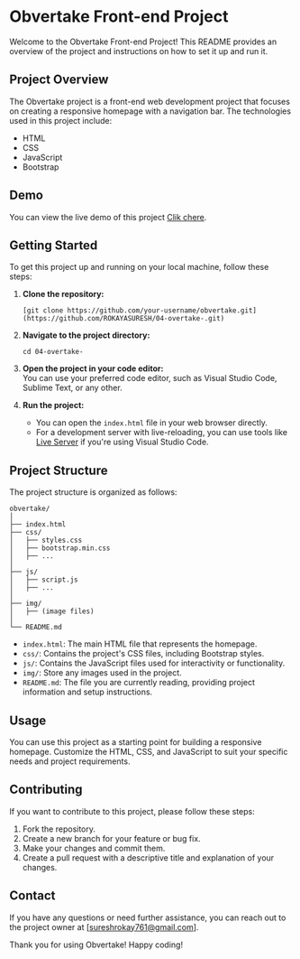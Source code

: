 # Obvertake Front-end Project

Welcome to the Obvertake Front-end Project! This README provides an overview of the project and instructions on how to set it up and run it.

## Project Overview

The Obvertake project is a front-end web development project that focuses on creating a responsive homepage with a navigation bar. The technologies used in this project include:

- HTML
- CSS
- JavaScript
- Bootstrap

## Demo
You can view the live demo of this project [Clik chere](![screencapture-127-0-0-1-5500-index-html-2023-11-03-08_03_57](https://github.com/ROKAYASURESH/04-overtake-/assets/127000485/1244baff-28a4-4e0e-ab1f-12c80e374a7d)).

## Getting Started

To get this project up and running on your local machine, follow these steps:

1. **Clone the repository:**  
   ```
   [git clone https://github.com/your-username/obvertake.git](https://github.com/ROKAYASURESH/04-overtake-.git)
   ```

2. **Navigate to the project directory:**  
   ```
   cd 04-overtake-
   ```

3. **Open the project in your code editor:**  
   You can use your preferred code editor, such as Visual Studio Code, Sublime Text, or any other.

4. **Run the project:**
   - You can open the `index.html` file in your web browser directly.
   - For a development server with live-reloading, you can use tools like [Live Server](https://marketplace.visualstudio.com/items?itemName=ritwickdey.LiveServer) if you're using Visual Studio Code.

## Project Structure

The project structure is organized as follows:

```
obvertake/
│
├── index.html
├── css/
│   ├── styles.css
│   ├── bootstrap.min.css
│   ├── ...
│
├── js/
│   ├── script.js
│   ├── ...
│
├── img/
│   ├── (image files)
│
└── README.md
```

- `index.html`: The main HTML file that represents the homepage.
- `css/`: Contains the project's CSS files, including Bootstrap styles.
- `js/`: Contains the JavaScript files used for interactivity or functionality.
- `img/`: Store any images used in the project.
- `README.md`: The file you are currently reading, providing project information and setup instructions.

## Usage

You can use this project as a starting point for building a responsive homepage. Customize the HTML, CSS, and JavaScript to suit your specific needs and project requirements.

## Contributing

If you want to contribute to this project, please follow these steps:

1. Fork the repository.
2. Create a new branch for your feature or bug fix.
3. Make your changes and commit them.
4. Create a pull request with a descriptive title and explanation of your changes.


## Contact

If you have any questions or need further assistance, you can reach out to the project owner at [sureshrokay761@gmail.com].

Thank you for using Obvertake! Happy coding!
